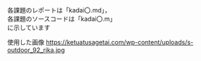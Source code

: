 各課題のレポートは「kadai〇.md」，  
各課題のソースコードは「kadai〇.m」  
に示しています  
  
使用した画像
<https://ketuatusagetai.com/wp-content/uploads/s-outdoor_92_rika.jpg>



